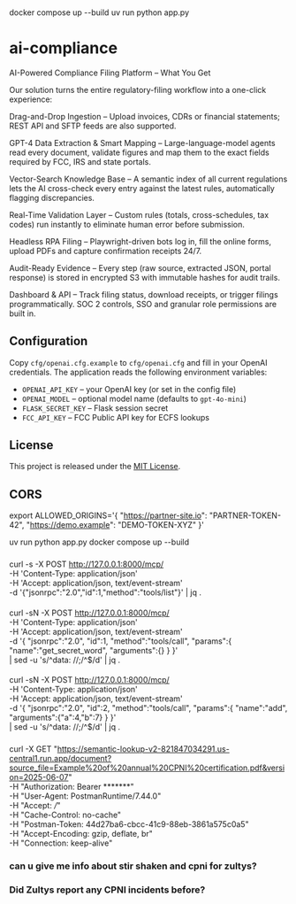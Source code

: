 ###
docker compose up --build
uv run python app.py 

# ai-compliance

AI-Powered Compliance Filing Platform – What You Get

Our solution turns the entire regulatory-filing workflow into a one-click experience:

Drag-and-Drop Ingestion – Upload invoices, CDRs or financial statements; REST API and SFTP feeds are also supported.

GPT-4 Data Extraction & Smart Mapping – Large-language-model agents read every document, validate figures and map them to the exact fields required by FCC, IRS and state portals.

Vector-Search Knowledge Base – A semantic index of all current regulations lets the AI cross-check every entry against the latest rules, automatically flagging discrepancies.

Real-Time Validation Layer – Custom rules (totals, cross-schedules, tax codes) run instantly to eliminate human error before submission.

Headless RPA Filing – Playwright-driven bots log in, fill the online forms, upload PDFs and capture confirmation receipts 24/7.

Audit-Ready Evidence – Every step (raw source, extracted JSON, portal response) is stored in encrypted S3 with immutable hashes for audit trails.

Dashboard & API – Track filing status, download receipts, or trigger filings programmatically. SOC 2 controls, SSO and granular role permissions are built in.

## Configuration

Copy `cfg/openai.cfg.example` to `cfg/openai.cfg` and fill in your OpenAI credentials. The application reads the following environment variables:

- `OPENAI_API_KEY` – your OpenAI key (or set in the config file)
- `OPENAI_MODEL` – optional model name (defaults to `gpt-4o-mini`)
- `FLASK_SECRET_KEY` – Flask session secret
- `FCC_API_KEY` – FCC Public API key for ECFS lookups

## License

This project is released under the [MIT License](LICENSE).

## CORS
export ALLOWED_ORIGINS='{
    "https://partner-site.io":  "PARTNER-TOKEN-42",
    "https://demo.example":     "DEMO-TOKEN-XYZ"
}'

 uv run python app.py
docker compose up --build

###
####
curl -s -X POST http://127.0.0.1:8000/mcp/ \
     -H 'Content-Type: application/json' \
     -H 'Accept: application/json, text/event-stream' \
     -d '{"jsonrpc":"2.0","id":1,"method":"tools/list"}' | jq .

####
curl -sN -X POST http://127.0.0.1:8000/mcp/ \
     -H 'Content-Type: application/json' \
     -H 'Accept: application/json, text/event-stream' \
     -d '{
           "jsonrpc":"2.0",
           "id":1,
           "method":"tools/call",
           "params":{
             "name":"get_secret_word",
             "arguments":{}
           }
         }' \
| sed -u 's/^data: //;/^$/d' | jq .

####
curl -sN -X POST http://127.0.0.1:8000/mcp/ \
     -H 'Content-Type: application/json' \
     -H 'Accept: application/json, text/event-stream' \
     -d '{
           "jsonrpc":"2.0",
           "id":2,
           "method":"tools/call",
           "params":{
             "name":"add",
             "arguments":{"a":4,"b":7}
           }
         }' \
| sed -u 's/^data: //;/^$/d' | jq .

###
curl -X GET "https://semantic-lookup-v2-821847034291.us-central1.run.app/document?source_file=Example%20of%20annual%20CPNI%20certification.pdf&version=2025-06-07" \
  -H "Authorization: Bearer *******" \
  -H "User-Agent: PostmanRuntime/7.44.0" \
  -H "Accept: */*" \
  -H "Cache-Control: no-cache" \
  -H "Postman-Token: 44d27ba6-cbcc-41c9-88eb-3861a575c0a5" \
  -H "Accept-Encoding: gzip, deflate, br" \
  -H "Connection: keep-alive"

  ### can u give me info about stir shaken and cpni for zultys?
  ### Did Zultys report any CPNI incidents before?